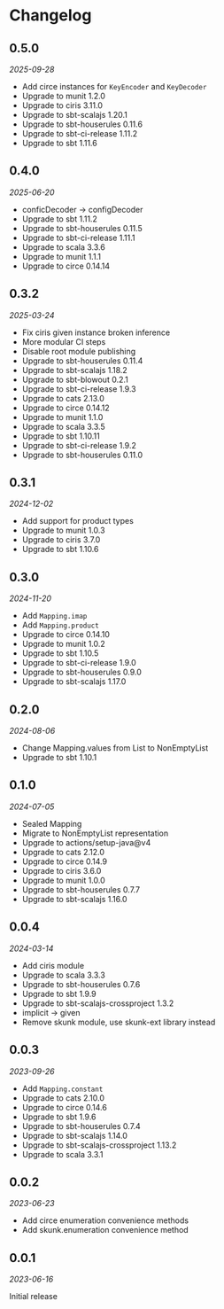 # Changelog

## 0.5.0

_2025-09-28_

- Add circe instances for `KeyEncoder` and `KeyDecoder`
- Upgrade to munit 1.2.0
- Upgrade to ciris 3.11.0
- Upgrade to sbt-scalajs 1.20.1
- Upgrade to sbt-houserules 0.11.6
- Upgrade to sbt-ci-release 1.11.2
- Upgrade to sbt 1.11.6

## 0.4.0

_2025-06-20_

- conficDecoder -> configDecoder
- Upgrade to sbt 1.11.2
- Upgrade to sbt-houserules 0.11.5
- Upgrade to sbt-ci-release 1.11.1
- Upgrade to scala 3.3.6
- Upgrade to munit 1.1.1
- Upgrade to circe 0.14.14

## 0.3.2

_2025-03-24_

- Fix ciris given instance broken inference
- More modular CI steps
- Disable root module publishing
- Upgrade to sbt-houserules 0.11.4
- Upgrade to sbt-scalajs 1.18.2
- Upgrade to sbt-blowout 0.2.1
- Upgrade to sbt-ci-release 1.9.3
- Upgrade to cats 2.13.0
- Upgrade to circe 0.14.12
- Upgrade to munit 1.1.0
- Upgrade to scala 3.3.5
- Upgrade to sbt 1.10.11
- Upgrade to sbt-ci-release 1.9.2
- Upgrade to sbt-houserules 0.11.0

## 0.3.1

_2024-12-02_

- Add support for product types
- Upgrade to munit 1.0.3
- Upgrade to ciris 3.7.0
- Upgrade to sbt 1.10.6

## 0.3.0

_2024-11-20_

- Add `Mapping.imap`
- Add `Mapping.product`
- Upgrade to circe 0.14.10
- Upgrade to munit 1.0.2
- Upgrade to sbt 1.10.5
- Upgrade to sbt-ci-release 1.9.0
- Upgrade to sbt-houserules 0.9.0
- Upgrade to sbt-scalajs 1.17.0

## 0.2.0

_2024-08-06_

- Change Mapping.values from List to NonEmptyList
- Upgrade to sbt 1.10.1

## 0.1.0

_2024-07-05_

- Sealed Mapping
- Migrate to NonEmptyList representation
- Upgrade to actions/setup-java@v4
- Upgrade to cats 2.12.0
- Upgrade to circe 0.14.9
- Upgrade to ciris 3.6.0
- Upgrade to munit 1.0.0
- Upgrade to sbt-houserules 0.7.7
- Upgrade to sbt-scalajs 1.16.0

## 0.0.4

_2024-03-14_

- Add ciris module
- Upgrade to scala 3.3.3
- Upgrade to sbt-houserules 0.7.6
- Upgrade to sbt 1.9.9
- Upgrade to sbt-scalajs-crossproject 1.3.2
- implicit -> given
- Remove skunk module, use skunk-ext library instead

## 0.0.3

_2023-09-26_

- Add `Mapping.constant`
- Upgrade to cats 2.10.0
- Upgrade to circe 0.14.6
- Upgrade to sbt 1.9.6
- Upgrade to sbt-houserules 0.7.4
- Upgrade to sbt-scalajs 1.14.0
- Upgrade to sbt-scalajs-crossproject 1.13.2
- Upgrade to scala 3.3.1

## 0.0.2

_2023-06-23_

- Add circe enumeration convenience methods
- Add skunk.enumeration convenience method

## 0.0.1

_2023-06-16_

Initial release
